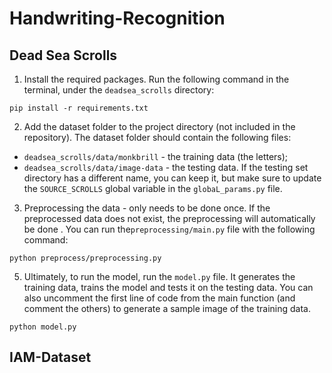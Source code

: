 # Handwriting-Recognition

## Dead Sea Scrolls

1. Install the required packages.
Run the following command in the terminal, under the `deadsea_scrolls` directory:
```
pip install -r requirements.txt
```

2. Add the dataset folder to the project directory (not included in the repository). 
The dataset folder should contain the following files:
- ```deadsea_scrolls/data/monkbrill``` - the training data (the letters);
- ```deadsea_scrolls/data/image-data``` - the testing data. If the testing set directory has a 
different name, you can keep it, but make sure to update the ```SOURCE_SCROLLS```
global variable in the ```globaL_params.py``` file.

3. Preprocessing the data - only needs to be done once. If the preprocessed data 
does not exist, the preprocessing will automatically be done . 
You can run the```preprocessing/main.py``` file with the following command:
```
python preprocess/preprocessing.py
```

5. Ultimately, to run the model, run the ```model.py``` file. It generates the 
training data, trains the model and tests it on the testing data. You can also 
uncomment the first line of code from the main function (and comment the others)
to generate a sample image of the training data.

```
python model.py
```

## IAM-Dataset
